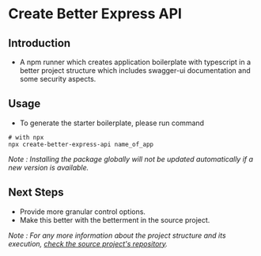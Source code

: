 # Create Better Express API

## Introduction

- A npm runner which creates application boilerplate with typescript in a better project structure which includes swagger-ui documentation and some security aspects.

## Usage

- To generate the starter boilerplate, please run command

```console
# with npx
npx create-better-express-api name_of_app
```

_Note : Installing the package globally will not be updated automatically if a new version is available._

## Next Steps

- Provide more granular control options.
- Make this better with the betterment in the source project.


_Note : For any more information about the project structure and its execution, [check the source project's repository](https://github.com/deepkush97/better-express-api-structure-ts)._
